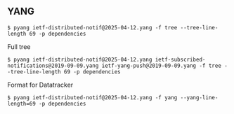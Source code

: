## YANG

```shell
$ pyang ietf-distributed-notif@2025-04-12.yang -f tree --tree-line-length 69 -p dependencies
```

Full tree
```shell
$ pyang ietf-distributed-notif@2025-04-12.yang ietf-subscribed-notifications@2019-09-09.yang ietf-yang-push@2019-09-09.yang -f tree --tree-line-length 69 -p dependencies
```

Format for Datatracker
```shell
$ pyang ietf-distributed-notif@2025-04-12.yang -f yang --yang-line-length=69 -p dependencies
```